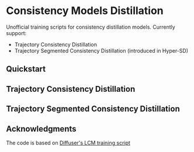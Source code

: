 # Consistency Models Distillation
Unofficial training scripts for consistency distillation models. Currently support:
- Trajectory Consistency Distillation 
- Trajectory Segmented Consistency Distillation (introduced in Hyper-SD)

## Quickstart

## Trajectory Consistency Distillation

## Trajectory Segmented Consistency Distillation

## Acknowledgments
The code is based on [Diffuser's LCM training script](https://github.com/huggingface/diffusers/tree/main/examples/consistency_distillation)
